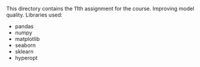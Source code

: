 This directory contains the 11th assignment for the course. Improving model quality. Libraries used:

- pandas
- numpy
- matplotlib
- seaborn
- sklearn
- hyperopt
